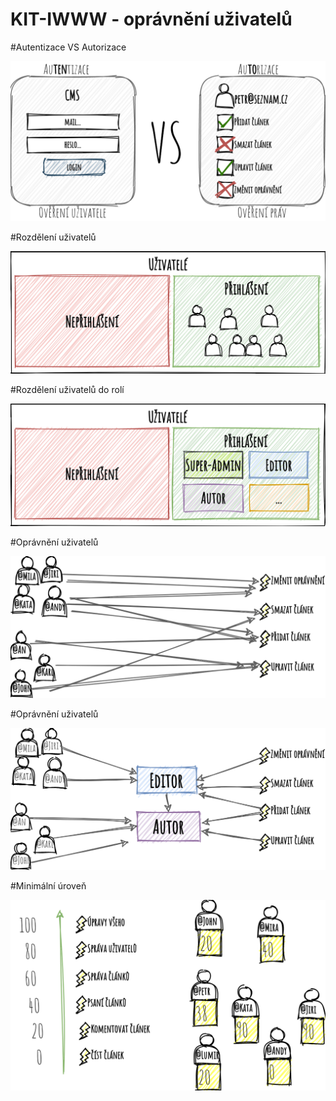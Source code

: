 # KIT-IWWW - oprávnění uživatelů

#Autentizace VS Autorizace

![Alt text](./notes/data/acl-iwww.png)

#Rozdělení uživatelů

![Alt text](./notes/data/user-sets-no-role.png)


#Rozdělení uživatelů do rolí

![Alt text](./notes/data/user-sets.png)

#Oprávnění uživatelů

![Alt text](./notes/data/user-access.png)


#Oprávnění uživatelů

![Alt text](./notes/data/role-based.png)


#Minimální úroveň

![Alt text](./notes/data/level-based.png)